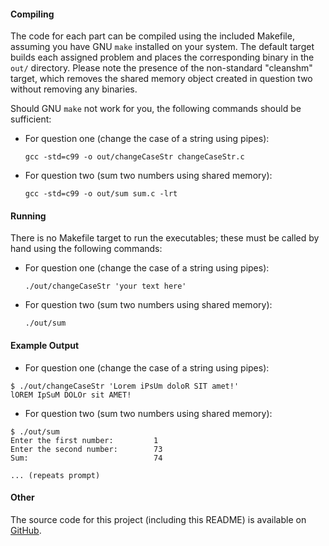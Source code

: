 #### Compiling
The code for each part can be compiled using the included Makefile, assuming
you have GNU `make` installed on your system.  The default target builds each
assigned problem and places the corresponding binary in the `out/` directory.
Please note the presence of the non-standard "cleanshm" target, which removes
the shared memory object created in question two without removing any binaries.

Should GNU `make` not work for you, the following commands should be sufficient:

* For question one (change the case of a string using pipes):

    `gcc -std=c99 -o out/changeCaseStr changeCaseStr.c`

* For question two (sum two numbers using shared memory):

    `gcc -std=c99 -o out/sum sum.c -lrt`

#### Running
There is no Makefile target to run the executables; these must be called by
hand using the following commands:

* For question one (change the case of a string using pipes):

    `./out/changeCaseStr 'your text here'`

* For question two (sum two numbers using shared memory):

	`./out/sum`

#### Example Output
* For question one (change the case of a string using pipes):

```text
$ ./out/changeCaseStr 'Lorem iPsUm doloR SIT amet!'
lOREM IpSuM DOLOr sit AMET!
```

* For question two (sum two numbers using shared memory):

```text
$ ./out/sum
Enter the first number:         1
Enter the second number:        73
Sum:                            74

... (repeats prompt)
```

#### Other
The source code for this project (including this README) is available on
[GitHub](github.com/sjbarag/ECE-C353-Programming-Assignment-1).

